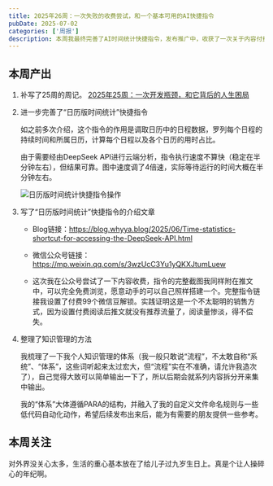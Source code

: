 ```yaml
---
title: 2025年26周：一次失败的收费尝试，和一个基本可用的AI快捷指令
pubDate: 2025-07-02
categories: ['周报']
description: 本周我最终完善了AI时间统计快捷指令，发布推广中，收获了一次关于内容付费模式的宝贵失败教训。此外，我也系统性地梳理并预告了自己基于PARA的个人知识管理体系。文章最后，将视角从工作拉回生活，分享了为儿子庆祝九岁生日的温暖瞬间。
---
```


## 本周产出

1. 补写了25周的周记。
   [2025年25周：一次开发瓶颈，和它背后的人生困局](https://whyya.xyz/posts/20250624/)

2. 进一步完善了“日历版时间统计”快捷指令

   如之前多次介绍，这个指令的作用是调取日历中的日程数据，罗列每个日程的持续时间和所属日历，计算每个日程以及各个日历的用时占比。

   由于需要经由DeepSeek API进行云端分析，指令执行速度不算快（稳定在半分钟左右），但结果可靠。图中速度调了4倍速，实际等待运行的时间大概在半分钟左右。

   ![日历版时间统计快捷指令操作](src/images/日历版时间统计快捷指令操作.gif)

3. 写了“日历版时间统计”快捷指令的介绍文章

   - Blog链接：https://blog.whyya.blog/2025/06/Time-statistics-shortcut-for-accessing-the-DeepSeek-API.html

   - 微信公众号链接：https://mp.weixin.qq.com/s/3wzUcC3Yu1yQKXJtumLuew
   - 这次我在公众号尝试了一下内容收费，指令的完整截图我同样附在推文中，可以完全免费浏览，愿意动手的可以自己照样搭建一个。完整指令链接我设置了付费99个微信豆解锁。实践证明这是一个不太聪明的销售方式，因为设置付费阅读后推文就没有推荐流量了，阅读量惨淡，得不偿失。

4. 整理了知识管理的方法

   我梳理了一下我个人知识管理的体系（我一般只敢说“流程”，不太敢自称“系统”、“体系”，这些词听起来太过宏大，但“流程”实在不准确，请允许我造次了），自己觉得大致可以简单输出一下了，所以后期会就系列内容拆分开来集中输出。

   我的“体系”大体遵循PARA的结构，并融入了我的自定义文件命名规则与一些低代码自动化动作，希望后续发布出来后，能为有需要的朋友提供一些参考。

## 本周关注

对外界没关心太多，生活的重心基本放在了给儿子过九岁生日上。真是个让人操碎心的年纪啊。

